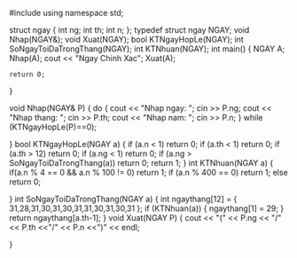 #include <iostream>
using namespace std;

struct ngay
{
	int ng;
	int th;
	int n;
};
typedef struct ngay NGAY;
void Nhap(NGAY&);
void Xuat(NGAY);
bool KTNgayHopLe(NGAY);
int SoNgayToiDaTrongThang(NGAY);
int KTNhuan(NGAY);
int main()
{
	NGAY A;
	Nhap(A);
	cout << "Ngay Chinh Xac";
	Xuat(A);
	
	return 0;
}

void Nhap(NGAY& P)
{
	do
	{
		cout << "Nhap ngay: ";
		cin >> P.ng;
		cout << "Nhap thang: ";
		cin >> P.th;
		cout << "Nhap nam: ";
		cin >> P.n;
	} while (KTNgayHopLe(P)==0);
	
}
bool KTNgayHopLe(NGAY a)
{
	if (a.n < 1)
		return 0;
	if (a.th < 1)
		return 0;
	if (a.th > 12)
		return 0;
	if (a.ng < 1)
		return 0;
	if (a.ng > SoNgayToiDaTrongThang(a))
		return 0;
	return 1;
}
int KTNhuan(NGAY a)
{
	if(a.n % 4 == 0 && a.n % 100 != 0)
		return 1;
	if (a.n % 400 == 0)
		return 1;
	else
		return 0;

}
int SoNgayToiDaTrongThang(NGAY a)
{
	int ngaythang[12] = { 31,28,31,30,31,30,31,31,30,31,30,31 };
	if (KTNhuan(a))
	{
		ngaythang[1] = 29;
	}
	return ngaythang[a.th-1];
}
void Xuat(NGAY P)
{
	cout << "(" << P.ng << "/" << P.th <<"/" << P.n <<")" << endl;

}
